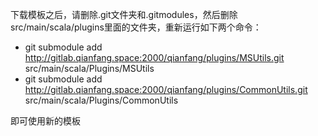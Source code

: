 下载模板之后，请删除.git文件夹和.gitmodules，然后删除src/main/scala/plugins里面的文件夹，重新运行如下两个命令：
- git submodule add http://gitlab.qianfang.space:2000/qianfang/plugins/MSUtils.git src/main/scala/Plugins/MSUtils
- git submodule add http://gitlab.qianfang.space:2000/qianfang/plugins/CommonUtils.git src/main/scala/Plugins/CommonUtils

即可使用新的模板

